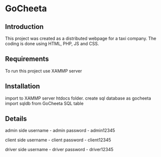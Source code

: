# GoCheeta
Introduction
------------------
This project was created as a distributed webpage for a taxi company. The coding is done using HTML, PHP, JS and CSS.

Requirements
------------------

To run this project use XAMMP server

Installation
------------------
import to XAMMP server htdocs folder.
create sql database as gocheeta
import sqldb from GoCheeta SQL table 

Details
-----------------

admin side 
username - admin
password - admin12345

client side
username - client
password - client12345

driver side
username - driver
password - driver12345

